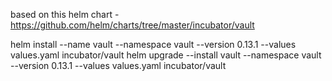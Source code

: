 based on this helm chart - https://github.com/helm/charts/tree/master/incubator/vault

helm install --name vault --namespace vault --version 0.13.1 --values values.yaml incubator/vault
helm upgrade --install vault --namespace vault --version 0.13.1 --values values.yaml incubator/vault